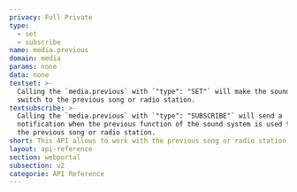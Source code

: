 ```yaml
---
privacy: Full Private
type:
  - set
  - subscribe
name: media.previous
domain: media
params: none
data: none
textset: >-
  Calling the `media.previous` with `"type": "SET"` will make the sound system
  switch to the previous song or radio station.
textsubscribe: >-
  Calling the `media.previous` with `"type": "SUBSCRIBE"` will send a
  notification when the previous function of the sound system is used to go to
  the previous song or radio station.
short: This API allows to work with the previous song or radio station function.
layout: api-reference
section: webportal
subsection: v2
categorie: API Reference
---
```


